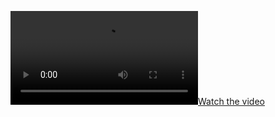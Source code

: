 [![Watch the video](Pong-Game-JavaScript-GoogleChrome2023-01-10.mp4)](Pong-Game-JavaScript-GoogleChrome2023-01-10.mp4)
